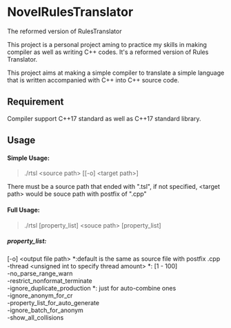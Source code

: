 # NovelRulesTranslator
The reformed version of RulesTranslator

This project is a personal project aming to practice my skills in making compiler as well as writing C++ codes. It's a reformed version of Rules Translator.

This project aims at making a simple compiler to translate a simple language that is written accompanied with C++ into C++ source code.

## Requirement
Compiler support C++17 standard as well as C++17 standard library.

## Usage
#### Simple Usage: <br />
> ./rtsl \<source path\> [[-o] \<target path\>]

There must be a source path that ended with ".tsl", if not specified, \<target path\> would be souce path with postfix of ".cpp"
#### Full Usage:
> ./rtsl [property_list] \<souce path\> [property_list]<br/>
##### property_list:

[-o] \<output file path\> \*:default is the same as source file with postfix .cpp<br />
-thread \<unsigned int to specify thread amount\> \*: [1 - 100]<br />
-no_parse_range_warn <br />
-restrict_nonformat_terminate<br />
-ignore_duplicate_production \*: just for auto-combine ones<br />
-ignore_anonym_for_cr<br />
-property_list_for_auto_generate<br />
-ignore_batch_for_anonym<br />
-show_all_collisions
